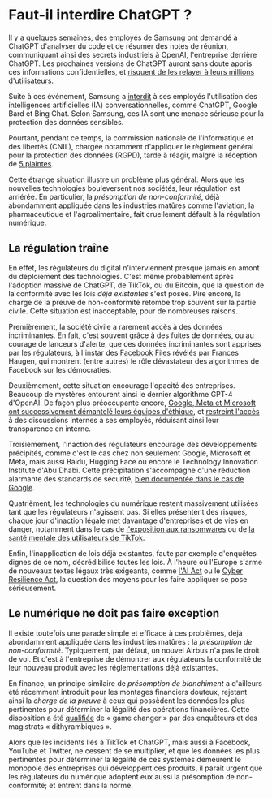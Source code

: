 # Faut-il interdire ChatGPT ?

Il y a quelques semaines, des employés de Samsung ont demandé à ChatGPT d'analyser du code et de résumer des notes de réunion,
communiquant ainsi des secrets industriels à OpenAI, l'entreprise derrière ChatGPT.
Les prochaines versions de ChatGPT auront sans doute appris ces informations confidentielles, et [risquent de les relayer à leurs millions d'utilisateurs](https://arxiv.org/abs/2304.05197).

Suite à ces événement, Samsung a [interdit](https://www.journaldugeek.com/2023/05/03/chatgpt-pourquoi-samsung-interdit-a-ses-employes-dutiliser-lia/) à ses employés l'utilisation des intelligences artificielles (IA) conversationnelles, comme ChatGPT, Google Bard et Bing Chat.
Selon Samsung, ces IA sont une menace sérieuse pour la protection des données sensibles.

Pourtant, pendant ce temps,
la commission nationale de l'informatique et des libertés (CNIL),
chargée notamment d'appliquer le règlement général pour la protection des données (RGPD),
tarde à réagir, 
malgré la réception de [5 plaintes](https://www.lesechos.fr/tech-medias/hightech/chatgpt-la-cnil-enquete-sur-cinq-plaintes-1934550).

Cette étrange situation illustre un problème plus général.
Alors que les nouvelles technologies bouleversent nos sociétés,
leur régulation est arriérée.
En particulier, la *présomption de non-conformité*,
déjà abondamment appliquée dans les industries matûres
comme l'aviation, la pharmaceutique et l'agroalimentaire,
fait cruellement défault à la régulation numérique.


## La régulation traîne

En effet, les régulateurs du digital n'interviennent presque jamais 
en amont du déploiement des technologies.
C'est même probablement après l'adoption massive de ChatGPT, de TikTok, ou du Bitcoin, 
que la question de la conformité avec les lois *déjà existantes* s'est posée.
Pire encore, la charge de la preuve de non-conformité retombe trop souvent sur la partie civile.
Cette situation est inacceptable, pour de nombreuses raisons.

Premièrement, la société civile a rarement accès à des données incriminantes.
En fait, c'est souvent grâce à des fuites de données, ou au courage de lanceurs d'alerte,
que ces données incriminantes sont apprises par les régulateurs,
à l'instar des [Facebook Files](https://www.la-croix.com/Economie/Frances-Haugen-lanceuse-dalerte-issue-Facebook-tournee-europeenne-2021-11-07-1201184083) révélés par Frances Haugen, 
qui montrent (entre autres) le rôle dévastateur des algorithmes de Facebook sur les démocraties.

Deuxièmement, cette situation encourage l'opacité des entreprises.
Beaucoup de mystères entourent ainsi le dernier algorithme GPT-4 d'OpenAI.
De façon plus préoccupante encore, 
[Google, Meta et Microsoft ont successivement démantelé leurs équipes d'éthique](https://techcrunch.com/2023/03/13/microsoft-lays-off-an-ethical-ai-team-as-it-doubles-down-on-openai/),
et [restreint l'accès](https://www.wsj.com/articles/facebook-limits-employee-access-to-some-internal-discussion-groups-11634171786) à des discussions internes à ses employés,
réduisant ainsi leur transparence en interne.

Troisièmement, l'inaction des régulateurs encourage des développements précipités, 
comme c'est le cas chez non seulement Google, Microsoft et Meta,
mais aussi Baidu, Hugging Face ou encore le Technology Innovation Institute d'Abu Dhabi.
Cette précipitation s'accompagne d'une réduction alarmante des standards de sécurité,
[bien documentée dans le cas de Google](https://www.bloomberg.com/news/features/2023-04-19/google-bard-ai-chatbot-raises-ethical-concerns-from-employees#xj4y7vzkg).

Quatrièment, les technologies du numérique restent massivement utilisées
tant que les régulateurs n'agissent pas.
Si elles présentent des risques, chaque jour d'inaction légale met davantage d'entreprises et de vies en danger,
notamment dans le cas de [l'exposition aux ransomwares](https://www.la-croix.com/Sciences-et-ethique/autre-attaque-informatique-massive-foulee-WannaCry-2017-05-17-1300847825) ou de [la santé mentale des utilisateurs de TikTok](https://jonathanhaidt.substack.com/p/international-mental-illness-part-one).

Enfin, l'inapplication de lois déjà existantes, faute par exemple d'enquêtes dignes de ce nom, décrédibilise toutes les lois.
À l'heure où l'Europe s'arme de nouveaux textes légaux très exigeants,
comme [l'AI Act](https://artificialintelligenceact.eu/) ou le [Cyber Resilience Act](https://digital-strategy.ec.europa.eu/en/library/cyber-resilience-act),
la question des moyens pour les faire appliquer se pose sérieusement.

## Le numérique ne doit pas faire exception

Il existe toutefois une parade simple et efficace à ces problèmes,
déjà abondamment appliquée dans les industries matûres : 
la *présomption de non-conformité*.
Typiquement, par défaut, un nouvel Airbus n'a pas le droit de vol.
Et c'est à l'entreprise de démontrer aux régulateurs la conformité de leur nouveau produit 
avec les réglementations déjà existantes.

En finance, un principe similaire de *présomption de blanchiment* 
a d'ailleurs été récemment introduit pour les montages financiers douteux,
rejetant ainsi la *charge de la preuve* à ceux qui possèdent les données les plus pertinentes
pour déterminer la légalité des opérations financières.
Cette disposition a été [qualifiée](https://www.lemonde.fr/les-decodeurs/article/2023/04/29/la-presomption-de-blanchiment-arme-redoutable-contre-les-montages-financiers-occultes_6171473_4355770.html) de « game changer » par des enquêteurs et des magistrats « dithyrambiques ».

Alors que les incidents liés à TikTok et ChatGPT, mais aussi à Facebook, YouTube et Twitter, 
ne cessent de se multiplier,
et que les données les plus pertinentes pour déterminer la légalité de ces systèmes demeurent le monopole des entreprises qui développent ces produits,
il paraît urgent que les régulateurs du numérique adoptent eux aussi
la présomption de non-conformité; et entrent dans la norme.

